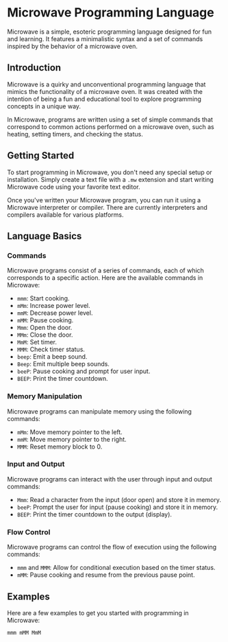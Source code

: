 # Microwave Programming Language

Microwave is a simple, esoteric programming language designed for fun and learning. It features a minimalistic syntax and a set of commands inspired by the behavior of a microwave oven.

## Introduction

Microwave is a quirky and unconventional programming language that mimics the functionality of a microwave oven. It was created with the intention of being a fun and educational tool to explore programming concepts in a unique way.

In Microwave, programs are written using a set of simple commands that correspond to common actions performed on a microwave oven, such as heating, setting timers, and checking the status.

## Getting Started

To start programming in Microwave, you don't need any special setup or installation. Simply create a text file with a `.mw` extension and start writing Microwave code using your favorite text editor.

Once you've written your Microwave program, you can run it using a Microwave interpreter or compiler. There are currently interpreters and compilers available for various platforms.

## Language Basics

### Commands

Microwave programs consist of a series of commands, each of which corresponds to a specific action. Here are the available commands in Microwave:

- `mmm`: Start cooking.
- `mMm`: Increase power level.
- `mmM`: Decrease power level.
- `mMM`: Pause cooking.
- `Mmm`: Open the door.
- `MMm`: Close the door.
- `MmM`: Set timer.
- `MMM`: Check timer status.
- `beep`: Emit a beep sound.
- `Beep`: Emit multiple beep sounds.
- `beeP`: Pause cooking and prompt for user input.
- `BEEP`: Print the timer countdown.

### Memory Manipulation

Microwave programs can manipulate memory using the following commands:

- `mMm`: Move memory pointer to the left.
- `mmM`: Move memory pointer to the right.
- `MMM`: Reset memory block to 0.

### Input and Output

Microwave programs can interact with the user through input and output commands:

- `Mmm`: Read a character from the input (door open) and store it in memory.
- `beeP`: Prompt the user for input (pause cooking) and store it in memory.
- `BEEP`: Print the timer countdown to the output (display).

### Flow Control

Microwave programs can control the flow of execution using the following commands:

- `mmm` and `MMM`: Allow for conditional execution based on the timer status.
- `mMM`: Pause cooking and resume from the previous pause point.

## Examples

Here are a few examples to get you started with programming in Microwave:

```mw
mmm mMM MmM
